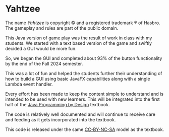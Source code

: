 # Yahtzee

The name *Yahtzee* is copyright &copy; and a registered trademark &reg; of Hasbro. The gameplay and rules are part of the public domain.

This Java version of game play was the result of work in class with my students. We started with a text based version of the game and swiftly decided a GUI would be more fun.

So, we began the GUI and completed about 93% of the button functionality by the end of the Fall 2024 semester.

This was a lot of fun and helped the students further their understanding of how to build a GUI using basic JavaFX capabilities along with a single Lambda event handler. 

Every effort has been made to keep the content simple to understand and is intended to be used with new learners. This will be integrated into the first half of the [Java Programming by Design](https://programmingby.design/javabook/) textbook.

The code is relatively well documented and will continue to receive care and feeding as it gets incorporated into the textbook.

This code is released under the same [CC-BY-NC-SA](https://creativecommons.org/licenses/by-nc-sa/4.0/) model as the textbook.